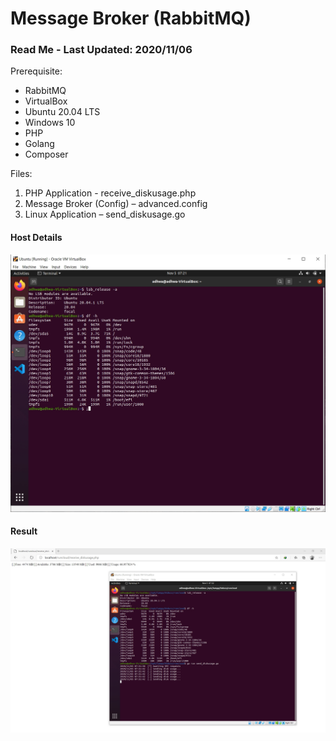 # Message Broker (RabbitMQ)

### Read Me - Last Updated: 2020/11/06

Prerequisite:

* RabbitMQ
* VirtualBox
* Ubuntu 20.04 LTS
* Windows 10
* PHP
* Golang
* Composer

Files:

1. PHP Application - receive_diskusage.php
2. Message Broker (Config) – advanced.config
3. Linux Application – send_diskusage.go


#### Host Details

![Screenshot 1](Screenshots/screenshot.1.jpg)

#### Result

![Screenshot 2](Screenshots/screenshot.2.jpg)